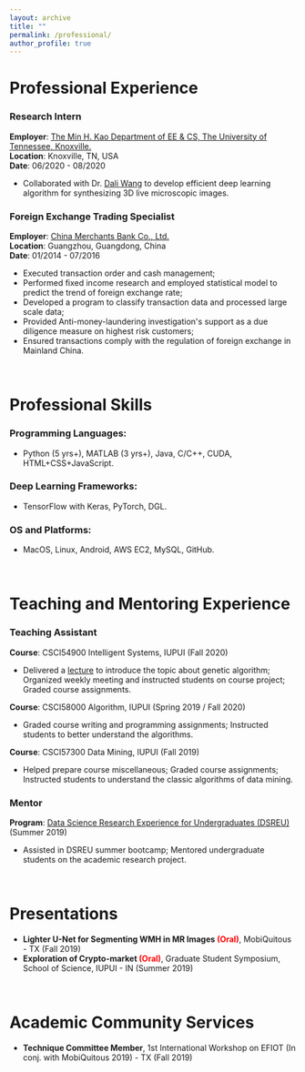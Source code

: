 ```yaml
---
layout: archive
title: ""
permalink: /professional/
author_profile: true
---
```


# Professional Experience

### Research Intern
<b>Employer</b>: [The Min H. Kao Department of EE & CS, The University of Tennessee, Knoxville.](https://www.eecs.utk.edu/) <br>
<b>Location</b>: Knoxville, TN, USA <br>
<b>Date</b>: 06/2020 - 08/2020 <br>
* Collaborated with Dr. [Dali Wang](https://www.ornl.gov/staff-profile/dali-wang) to develop efficient deep learning algorithm for synthesizing 3D live microscopic images.

### Foreign Exchange Trading Specialist
<b>Employer</b>: [China Merchants Bank Co., Ltd.](http://english.cmbchina.com/) <br>
<b>Location</b>: Guangzhou, Guangdong, China <br>
<b>Date</b>: 01/2014 - 07/2016 <br>
* Executed transaction order and cash management;
* Performed fixed income research and employed statistical model to predict the trend of foreign exchange rate;
* Developed a program to classify transaction data and processed large scale data;
* Provided Anti-money-laundering investigation's support as a due diligence measure on highest risk customers;
* Ensured transactions comply with the regulation of foreign exchange in Mainland China.

<br>

# Professional Skills

### Programming Languages:
* Python (5 yrs+), MATLAB (3 yrs+), Java, C/C++, CUDA, HTML+CSS+JavaScript.

### Deep Learning Frameworks: 
* TensorFlow with Keras, PyTorch, DGL.

### OS and Platforms: 
* MacOS, Linux, Android, AWS EC2, MySQL, GitHub.

<br>

# Teaching and Mentoring Experience

### Teaching Assistant
<b>Course</b>: CSCI54900 Intelligent Systems, IUPUI (Fall 2020) <br>
* Delivered a [lecture](https://www.youtube.com/watch?v=mlJIh8cWHQs) to introduce the topic about genetic algorithm; Organized weekly meeting and instructed students on course project; Graded course assignments. <br>

<b>Course</b>: CSCI58000 Algorithm, IUPUI (Spring 2019 / Fall 2020) <br>
* Graded course writing and programming assignments; Instructed students to better understand the algorithms. <br>

<b>Course</b>: CSCI57300 Data Mining, IUPUI (Fall 2019) <br>
* Helped prepare course miscellaneous; Graded course assignments; Instructed students to understand the classic algorithms of data mining. <br>

### Mentor
<b>Program</b>: [Data Science Research Experience for Undergraduates (DSREU)](https://seiri.iupui.edu/externalawards/reudatascience.html) (Summer 2019) <br>
* Assisted in DSREU summer bootcamp; Mentored undergraduate students on the academic research project. <br>

<br>

# Presentations

* <b>Lighter U-Net for Segmenting WMH in MR Images <span style="color:red">(Oral)</span></b>, MobiQuitous - TX (Fall 2019) <br>
* <b>Exploration of Crypto-market <span style="color:red">(Oral)</span></b>, Graduate Student Symposium, School of Science, IUPUI - IN (Summer 2019) <br>

<br>

# Academic Community Services

* <b>Technique Committee Member</b>, 1st International Workshop on EFIOT (In conj. with MobiQuitous 2019) - TX (Fall 2019) <br>
